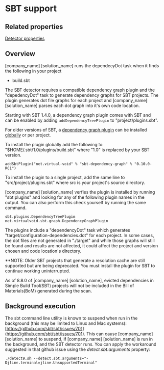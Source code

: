 # SBT support

## Related properties

[Detector properties](../properties/detectors/sbt.md)

## Overview

[company_name] [solution_name] runs the dependecyDot task when it finds the following in your project

* build.sbt

The SBT detector requires a compatible dependency graph plugin and the "depedencyDot" task to generate dependency graphs for SBT projects. The plugin generates dot file graphs for each project and [company_name] [solution_name] parses each dot graph into it's own code location.

Starting with SBT 1.4.0, a dependency graph plugin comes with SBT and can be enabled by adding ```addDependencyTreePlugin``` to "project/plugins.sbt".

For older versions of SBT, a [dependency graph plugin](https://github.com/sbt/sbt-dependency-graph) can be installed [globally](https://www.scala-sbt.org/1.x/docs/Using-Plugins.html) or per project.

To install the plugin globally add the following to "$HOME/.sbt/1.0/plugins/build.sbt" where "1.0" is replaced by your SBT version.
```
addSbtPlugin("net.virtual-void" % "sbt-dependency-graph" % "0.10.0-RC1")
```

To install the plugin to a single project, add the same line to "src/project/plugins.sbt" where src is your project's source directory.

[company_name] [solution_name] verfies the plugin is installed by running "sbt plugins" and looking for any of the following plugin names in the output. You can also perform this check yourself by running the same command.
```
sbt.plugins.DependencyTreePlugin
net.virtualvoid.sbt.graph.DependencyGraphPlugin
```

The plugins include a "dependencyDot" task which generates "target/configuration-dependencies.dot" for each project.
In some cases, the dot files are not generated in "./target" and while those graphs will still be found and results are not affected, it could affect the project and version chosen and code location's directory.

**NOTE: Older SBT projects that generate a resolution cache are still supported but are being deprecated. You must install the plugin for SBT to continue working uninterrupted.

As of 8.8.0 of [company_name] [solution_name], evicted dependencies in Simple Build Tool(SBT) projects will not be included in the Bill of Materials(BoM) generated during the scan.

## Background execution

The sbt command line utility is known to suspend when run in the background (this may be limited to Linux and Mac systems):
[https://github.com/sbt/sbt/issues/701](https://github.com/sbt/sbt/issues/701).
This can cause [company_name] [solution_name] to suspend, if [company_name] [solution_name] is run in the background,
and the SBT detector runs.
You can apply the workaround suggested in that github issue using the
*detect.sbt.arguments* property:
```
./detect9.sh --detect.sbt.arguments="-Djline.terminal=jline.UnsupportedTerminal"
```
